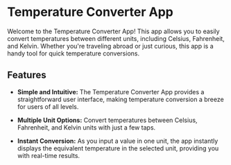 # Temperature Converter App



Welcome to the Temperature Converter App! This app allows you to easily convert temperatures between different units, including Celsius, Fahrenheit, and Kelvin. Whether you're traveling abroad or just curious, this app is a handy tool for quick temperature conversions.

## Features

- **Simple and Intuitive:** The Temperature Converter App provides a straightforward user interface, making temperature conversion a breeze for users of all levels.

- **Multiple Unit Options:** Convert temperatures between Celsius, Fahrenheit, and Kelvin units with just a few taps.

- **Instant Conversion:** As you input a value in one unit, the app instantly displays the equivalent temperature in the selected unit, providing you with real-time results.
